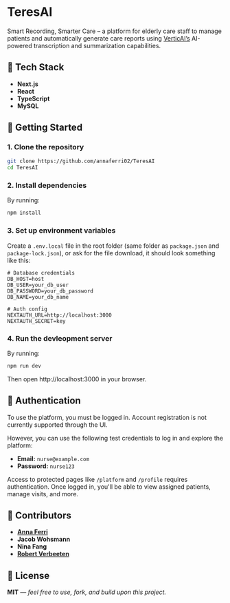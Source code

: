 # TeresAI
Smart Recording, Smarter Care – a platform for elderly care staff to manage patients and automatically generate care reports using [VerticAI’s](https://www.verticai.nl/) AI-powered transcription and summarization capabilities.


## 🚀 Tech Stack

- **Next.js**
- **React**
- **TypeScript**
- **MySQL**

## 🔧 Getting Started

### 1. Clone the repository
```bash
git clone https://github.com/annaferri02/TeresAI
cd TeresAI
```
### 2. Install dependencies
By running: 
```bash
npm install
```

### 3. Set up environment variables
Create a `.env.local` file in the root folder (same folder as `package.json` and `package-lock.json`), or ask for the file download, it should look something like this:

```
# Database credentials
DB_HOST=host
DB_USER=your_db_user
DB_PASSWORD=your_db_password
DB_NAME=your_db_name

# Auth config
NEXTAUTH_URL=http://localhost:3000
NEXTAUTH_SECRET=key
```

### 4. Run the devleopment server
By running:
```bash
npm run dev
```
Then open http://localhost:3000 in your browser.

## 🔐 Authentication

To use the platform, you must be logged in. Account registration is not currently supported through the UI.

However, you can use the following test credentials to log in and explore the platform:

- **Email:** `nurse@example.com`  
- **Password:** `nurse123`

Access to protected pages like `/platform` and `/profile` requires authentication. Once logged in, you'll be able to view assigned patients, manage visits, and more.

## 👥 Contributors
- **[Anna Ferri](https://github.com/annaferri02)**
- **Jacob Wohsmann**
- **Nina Fang**
- **[Robert Verbeeten](https://github.com/RobVer)**

## 📄 License
**MIT** — *feel free to use, fork, and build upon this project.*